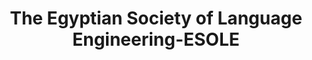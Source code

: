 ---
word: "true"

types: "word"

title: "The Egyptian Society of Language Engineering-ESOLE"

categories: ['']

tags: ['The', 'Egyptian', 'Society', 'of', 'Language', 'Engineering', 'ESOLE']

arabic: 'الجمعية المصرية لهندسة اللغة'

arexps: []

enwords: ['The Egyptian Society of Language Engineering-ESOLE']

enexps: []

arlexicons: 'ج'

enlexicons: 'T'

authors: ['Ruqayya Roshdy']

translators: ['']

citations: 'مقدمة في حوسبة اللغة العربية'

sources: 'مركز الملك عبدالله بن عبدالعزيز الدولي لخدمة اللغة العربية'

slug: ""
---